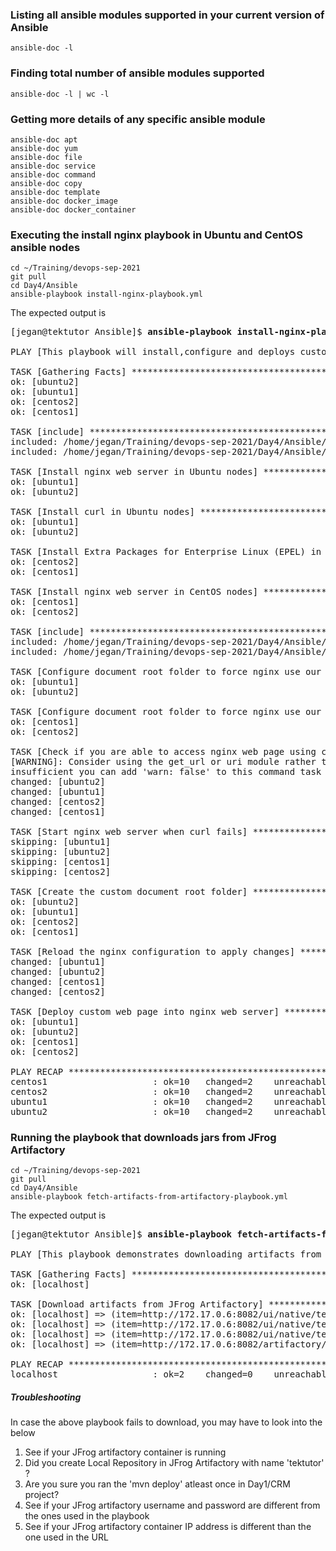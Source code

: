 ### Listing all ansible modules supported in your current version of Ansible
```
ansible-doc -l
```

### Finding total number of ansible modules supported
```
ansible-doc -l | wc -l
```

### Getting more details of any specific ansible module
```
ansible-doc apt
ansible-doc yum
ansible-doc file
ansible-doc service
ansible-doc command
ansible-doc copy
ansible-doc template
ansible-doc docker_image
ansible-doc docker_container
```

### Executing the install nginx playbook in Ubuntu and CentOS ansible nodes
```
cd ~/Training/devops-sep-2021
git pull
cd Day4/Ansible
ansible-playbook install-nginx-playbook.yml
```
The expected output is
<pre>
[jegan@tektutor Ansible]$ <b>ansible-playbook install-nginx-playbook.yml</b>

PLAY [This playbook will install,configure and deploys custom web page into ansible nodes] *************************************************

TASK [Gathering Facts] *********************************************************************************************************************
ok: [ubuntu2]
ok: [ubuntu1]
ok: [centos2]
ok: [centos1]

TASK [include] *****************************************************************************************************************************
included: /home/jegan/Training/devops-sep-2021/Day4/Ansible/install-nginx-ubuntu.yml for ubuntu1, ubuntu2
included: /home/jegan/Training/devops-sep-2021/Day4/Ansible/install-nginx-centos.yml for centos2, centos1

TASK [Install nginx web server in Ubuntu nodes] ********************************************************************************************
ok: [ubuntu1]
ok: [ubuntu2]

TASK [Install curl in Ubuntu nodes] ********************************************************************************************************
ok: [ubuntu1]
ok: [ubuntu2]

TASK [Install Extra Packages for Enterprise Linux (EPEL) in CentOS nodes] ******************************************************************
ok: [centos2]
ok: [centos1]

TASK [Install nginx web server in CentOS nodes] ********************************************************************************************
ok: [centos1]
ok: [centos2]

TASK [include] *****************************************************************************************************************************
included: /home/jegan/Training/devops-sep-2021/Day4/Ansible/configure-nginx-ubuntu.yml for ubuntu1, ubuntu2
included: /home/jegan/Training/devops-sep-2021/Day4/Ansible/configure-nginx-centos.yml for centos1, centos2

TASK [Configure document root folder to force nginx use our custom folder in Ubuntu nodes] *************************************************
ok: [ubuntu1]
ok: [ubuntu2]

TASK [Configure document root folder to force nginx use our custom folder in CentOS nodes] *************************************************
ok: [centos1]
ok: [centos2]

TASK [Check if you are able to access nginx web page using curl] ***************************************************************************
[WARNING]: Consider using the get_url or uri module rather than running 'curl'.  If you need to use command because get_url or uri is
insufficient you can add 'warn: false' to this command task or set 'command_warnings=False' in ansible.cfg to get rid of this message.
changed: [ubuntu2]
changed: [ubuntu1]
changed: [centos2]
changed: [centos1]

TASK [Start nginx web server when curl fails] **********************************************************************************************
skipping: [ubuntu1]
skipping: [ubuntu2]
skipping: [centos1]
skipping: [centos2]

TASK [Create the custom document root folder] **********************************************************************************************
ok: [ubuntu2]
ok: [ubuntu1]
ok: [centos2]
ok: [centos1]

TASK [Reload the nginx configuration to apply changes] *************************************************************************************
changed: [ubuntu1]
changed: [ubuntu2]
changed: [centos1]
changed: [centos2]

TASK [Deploy custom web page into nginx web server] ****************************************************************************************
ok: [ubuntu1]
ok: [ubuntu2]
ok: [centos1]
ok: [centos2]

PLAY RECAP *********************************************************************************************************************************
centos1                    : ok=10   changed=2    unreachable=0    failed=0    skipped=1    rescued=0    ignored=0   
centos2                    : ok=10   changed=2    unreachable=0    failed=0    skipped=1    rescued=0    ignored=0   
ubuntu1                    : ok=10   changed=2    unreachable=0    failed=0    skipped=1    rescued=0    ignored=0   
ubuntu2                    : ok=10   changed=2    unreachable=0    failed=0    skipped=1    rescued=0    ignored=0
</pre>

### Running the playbook that downloads jars from JFrog Artifactory
```
cd ~/Training/devops-sep-2021
git pull
cd Day4/Ansible
ansible-playbook fetch-artifacts-from-artifactory-playbook.yml
```
The expected output is
<pre>
[jegan@tektutor Ansible]$ <b>ansible-playbook fetch-artifacts-from-artifactory-playbook.yml</b>

PLAY [This playbook demonstrates downloading artifacts from JFrog Artifactory] ******************************************

TASK [Gathering Facts] **************************************************************************************************
ok: [localhost]

TASK [Download artifacts from JFrog Artifactory] ************************************************************************
ok: [localhost] => (item=http://172.17.0.6:8082/ui/native/tektutor/org/tektutor/frontend/1.0.0/frontend-1.0.0.jar)
ok: [localhost] => (item=http://172.17.0.6:8082/ui/native/tektutor/org/tektutor/businesslayer/1.0.0/businesslayer-1.0.0.jar)
ok: [localhost] => (item=http://172.17.0.6:8082/ui/native/tektutor/org/tektutor/backend/1.0.0/backend-1.0.0.jar)
ok: [localhost] => (item=http://172.17.0.6:8082/artifactory/tektutor/org/tektutor/main/1.0.0/main-1.0.0.jar)

PLAY RECAP **************************************************************************************************************
localhost                  : ok=2    changed=0    unreachable=0    failed=0    skipped=0    rescued=0    ignored=0   
</pre>

##### Troubleshooting
In case the above playbook fails to download, you may have to look into the below 
1. See if your JFrog artifactory container is running
2. Did you create Local Repository in JFrog Artifactory with name 'tektutor' ?
3. Are you sure you ran the 'mvn deploy' atleast once in Day1/CRM project?
4. See if your JFrog artifactory username and password are different from the ones used in the playbook
5. See if your JFrog artifactory container IP address is different than the one used in the URL
